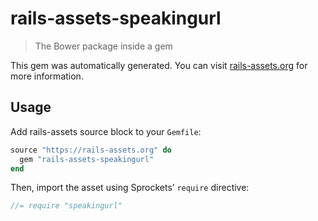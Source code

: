# rails-assets-speakingurl

> The Bower package inside a gem

This gem was automatically generated. You can visit [rails-assets.org](https://rails-assets.org) for more information.

## Usage

Add rails-assets source block to your `Gemfile`:

```ruby
source "https://rails-assets.org" do
  gem "rails-assets-speakingurl"
end

```

Then, import the asset using Sprockets’ `require` directive:

```js
//= require "speakingurl"
```
